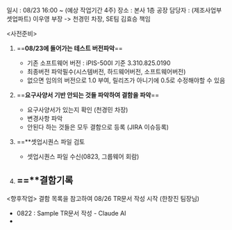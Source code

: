 일시 : 08/23 16:00 ~ (예상 작업기간 4주)
장소 : 본사 1층 공장
담당자 : (제조사업부 셋업파트) 이우영 부장 -> 천경민 차장, SE팀 김효승 책임

<사전준비>
1. ==**08/23에 들어가는 테스트 버전파악**==
	- 기존 소프트웨어 버전 : iPIS-500I 기준 3.310.825.0190
	- 최종버전 파악필수(시스템버전, 하드웨어버전, 소프트웨어버전)
	- 없으면 임의의 버전으로 1.0 부여, 릴리즈가 아니기에 0.5로 수정해야할 수 있음

2. ==**요구사양서 기반 안되는 것들 파악하여 결함을 파악**==
	- 요구사양서가 있는지 확인 (천경민 차장)
	- 변경사항 파악
	- 안된다 하는 것들은 모두 결함으로 등록 (JIRA 이슈등록)

3. ==**셋업시퀀스 파일 검토
	- 셋업시퀀스 파일 수신(0823, 그룹웨어 회람)

4. ==**결함기록
	- 

<향후작업>
결함 목록을 참고하여 08/26 TR문서 작성 시작 (한창진 팀장님)
- 0822 : Sample TR문서 작성 - Claude AI
- 